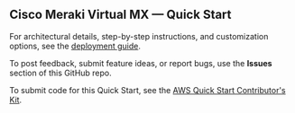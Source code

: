 ## Cisco Meraki Virtual MX — Quick Start

For architectural details, step-by-step instructions, and customization options, see the [deployment guide](https://fwd.aws/GbejB?).

To post feedback, submit feature ideas, or report bugs, use the **Issues** section of this GitHub repo. 

To submit code for this Quick Start, see the [AWS Quick Start Contributor's Kit](https://aws-quickstart.github.io/).